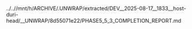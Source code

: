 ../..//mnt/h/ARCHIVE/.UNWRAP/extracted/DEV__2025-08-17__1833__host-duri-head/__UNWRAP/8d55071e22/PHASE5_5_3_COMPLETION_REPORT.md